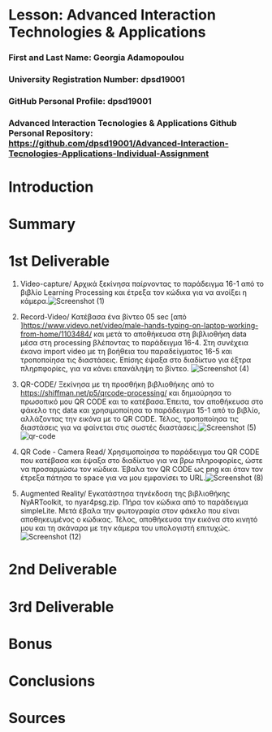 # Lesson: Advanced Interaction Technologies & Applications

### First and Last Name: Georgia Adamopoulou
### University Registration Number: dpsd19001
### GitHub Personal Profile: dpsd19001
### Advanced Interaction Tecnologies & Applications Github Personal Repository: https://github.com/dpsd19001/Advanced-Interaction-Tecnologies-Applications-Individual-Assignment

# Introduction

# Summary


# 1st Deliverable
1. Video-capture/ Αρχικά ξεκίνησα παίρνοντας το παράδειγμα 16-1 από το βιβλίο Learning Processing και έτρεξα τον κώδικα για να ανοίξει η κάμερα.![Screenshot (1)](https://user-images.githubusercontent.com/100957090/199227746-c9fa038d-f9eb-4374-a11d-769113a7aa28.png)



2. Record-Video/ Κατέβασα ένα βίντεο 05 sec [από ]https://www.videvo.net/video/male-hands-typing-on-laptop-working-from-home/1103484/ και μετά το αποθήκευσα στη βιβλιοθήκη data μέσα στη processing βλέποντας το παράδειγμα 16-4. Στη συνέχεια έκανα import video με τη βοήθεια του παραδείγματος 16-5 και τροποποίησα τις διαστάσεις. Επίσης έψαξα στο διαδίκτυο για έξτρα πληρπφορίες, για να κάνει επανάληψη το βίντεο. ![Screenshot (4)](https://user-images.githubusercontent.com/100957090/199236758-613caf0b-fe2c-4863-aaab-dfd1694bbaa8.png)

3. QR-CODE/ Ξεκίνησα με τη προσθήκη βιβλιοθήκης από το https://shiffman.net/p5/qrcode-processing/ και δημιούρησα το πρωσοπικό μου QR CODE και το κατέβασα.Έπειτα, τον αποθήκευσα στο φάκελο της data και χρησιμοποίησα το παράδειγμα 15-1 από το βιβλίο, αλλάζοντας την εικόνα με το QR CODE. Τέλος, τροποποίησα τις διαστάσεις για να φαίνεται στις σωστές διαστάσεις.![Screenshot (5)](https://user-images.githubusercontent.com/100957090/199255351-a5bc8389-4399-4fd2-8001-413c6429bef2.png) ![qr-code](https://user-images.githubusercontent.com/100957090/199255530-a591bbb7-5aea-4e5d-b85a-f733d45d4296.png)

4. QR Code - Camera Read/ Χρησιμοποίησα το παράδειγμα του QR CODE που κατέβασα και έψαξα στο διαδίκτυο για να βρω πληροφορίες, ώστε να προσαρμώσω τον κώδικα. Έβαλα τον QR CODE ως png και όταν τον έτρεξα πάτησα το space για να μου εμφανίσει το URL.![Screenshot (8)](https://user-images.githubusercontent.com/100957090/199261364-8ef05daf-a18d-4a36-96e8-4de9804ed71c.png)

5.  Augmented Reality/ Εγκατάστησα τηνέκδοση της βιβλιοθήκης NyARToolkit, το nyar4psg.zip. Πήρα τον κώδικα από το παράδειγμα simpleLite. Μετά έβαλα την φωτογραφία στον φάκελο που είναι αποθηκευμένος ο κώδικας. Τέλος, αποθήκευσα την εικόνα στο κινητό μου και τη σκάναρα με την κάμερα του υπολογιστή επιτυχώς. ![Screenshot (12)](https://user-images.githubusercontent.com/100957090/199272119-b28a180c-05da-4b92-a258-7afc58d7f708.png)




# 2nd Deliverable


# 3rd Deliverable 


# Bonus 


# Conclusions


# Sources
